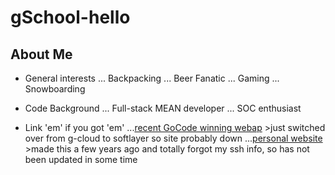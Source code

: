 # gSchool-hello

## About Me

- General interests 
... Backpacking
... Beer Fanatic
... Gaming
... Snowboarding 

- Code Background 
... Full-stack MEAN developer
... SOC enthusiast

- Link 'em' if you got 'em'
...[recent GoCode winning webap](http://pikrknows.com/) >just switched over from g-cloud to softlayer so site probably down
...[personal website](http://kmwinndevelopment.com/) >made this a few years ago and totally forgot my ssh info, so has not been updated in some time
